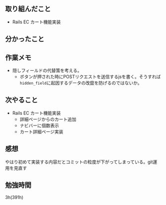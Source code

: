 ## 取り組んだこと
- Rails EC  カート機能実装

## 分かったこと


## 作業メモ
- 隠しフィールドの代替策を考える。
  - ボタンが押された時にPOSTリクエストを送信するjsを書く。そうすれば`hidden_field`に起因するデータの改竄を防げるのではないか。

## 次やること
- Rails EC  カート機能実装
  - 詳細ページからのカート追加
  - ナビバーに個数表示
  - カート詳細ページ実装

## 感想
やはり初めて実装する内容だとコミットの粒度が下がってしまっている。git運用を見直す


## 勉強時間
3h(391h)